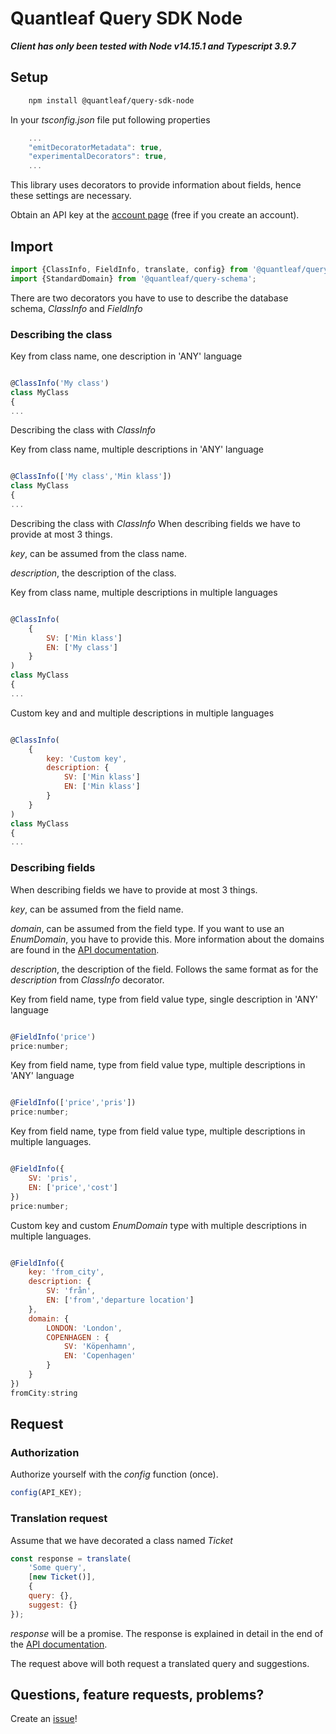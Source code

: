 # Quantleaf Query SDK Node
***Client has only been tested with Node v14.15.1 and Typescript 3.9.7***


## Setup

```bash
    npm install @quantleaf/query-sdk-node
```

In your *tsconfig.json* file put following properties
```javascript
    ...
    "emitDecoratorMetadata": true,
    "experimentalDecorators": true,
    ...
```
This library uses decorators to provide information about fields, hence these settings are necessary.

Obtain an API key at the [account page](https://account.quantleaf.com) (free if you create an account).



## Import 
```javascript 
import {ClassInfo, FieldInfo, translate, config} from '@quantleaf/query-sdk-node';
import {StandardDomain} from '@quantleaf/query-schema';

```
There are two decorators you have to use to describe the database schema, *ClassInfo* and *FieldInfo*

### Describing the class

Key from class name, one description in 'ANY' language
```javascript

@ClassInfo('My class') 
class MyClass 
{
...

```


Describing the class with *ClassInfo*

Key from class name, multiple descriptions in 'ANY' language
```javascript

@ClassInfo(['My class','Min klass']) 
class MyClass 
{
...

```

Describing the class with *ClassInfo*
When describing fields we have to provide at most 3 things. 

*key*, can be assumed from the class name.

*description*, the description of the class.


Key from class name, multiple descriptions in multiple languages
```javascript

@ClassInfo(
    {
        SV: ['Min klass']
        EN: ['My class']
    }
) 
class MyClass 
{
...
```` 

Custom key and and multiple descriptions in multiple languages
```javascript

@ClassInfo(
    {
        key: 'Custom key',
        description: {
            SV: ['Min klass']
            EN: ['Min klass']
        }
    }
) 
class MyClass 
{
...

```

### Describing fields
When describing fields we have to provide at most 3 things. 

*key*, can be assumed from the field name.

*domain*, can be assumed from the field type. If you want to use an *EnumDomain*, you have to provide this. More information about the domains are found in the [API documentation](https://github.com/quantleaf/query/blob/master/API.md).

*description*, the description of the field. Follows the same format as for the *description* from *ClassInfo* decorator.

Key from field name, type from field value type, single description in 'ANY' language
```javascript

@FieldInfo('price')
price:number;

```
Key from field name, type from field value type, multiple descriptions in 'ANY' language
```javascript

@FieldInfo(['price','pris'])
price:number;

```
Key from field name, type from field value type, multiple descriptions in multiple languages. 
```javascript

@FieldInfo({
    SV: 'pris',
    EN: ['price','cost']
})
price:number;

```

Custom key and custom *EnumDomain* type with multiple descriptions in multiple languages. 

```javascript

@FieldInfo({
    key: 'from_city',
    description: {
        SV: 'från',
        EN: ['from','departure location']
    },
    domain: {
        LONDON: 'London',
        COPENHAGEN : {
            SV: 'Köpenhamn',
            EN: 'Copenhagen'
        }
    }
})
fromCity:string

```

## Request
### Authorization
Authorize yourself with the *config* function (once).
```javascript
config(API_KEY);
```

### Translation request

Assume that we have decorated a class named *Ticket*

```javascript
const response = translate(
    'Some query',
    [new Ticket()],
    {
    query: {},
    suggest: {}
});

```

*response* will be a promise. The response is explained in detail in the end of the [API documentation](https://github.com/quantleaf/query/blob/master/API.md).

The request above will both request a translated query and suggestions. 


## Questions, feature requests, problems? 
Create an [issue](https://github.com/quantleaf/query-sdk-node/issues)!



